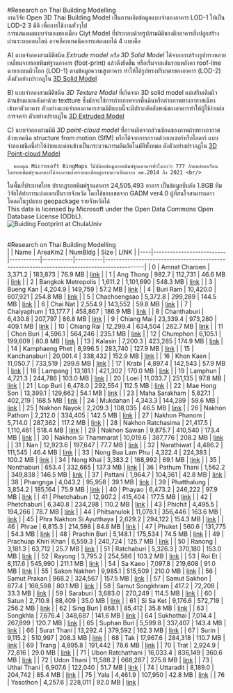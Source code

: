 #Research on Thai Building Modelling<br/>
งานวิจัย Open 3D Thai Building Model เป็นการผลิตข้อมูลแบบจำลองอาคาร LOD-1 ให้เป็น LOD-2 3 มิติ เพื่อการใช้งานทั่วๆไป<br/>
การแสดงผลแบบจำลองของเมือง Ciyt Model ที่ประกอบด้วยรูปสามมิติของตึกอาคารสิ่งปลูกสร้างผ่านระบบออนไลน์ อาจเลือกเทคนิคการแสดงผลได้ 4 แบบคือ<br/>

A) แบบจำลองสามมิติชนิด *Extrude model หรือ 3D Solid Model* ได้จากการสร้างรูปทรงหลายเหลี่ยมจากรอยพิมพ์ฐานอาคาร (foot-print) แล้วดึงยึดขึ้น หรือเริ่มจากเส้นรอบหลังคา roof-line ฉายลงบนผิวโลก (LOD-1) ตามข้อมูลความสูงอาคาร ทำให้ได้รูปทรงปริมาตรของอาคาร (LOD-2) ดังตัวอย่างปรากฏใน [3D Solid Model](http://infraplus-dev.org:8084/Apps/main.html)<br/>

B) แบบจำลองสามมิติชนิด *3D Texture Model* ที่เกิดจาก 3D solid model แต่เสริมเติมผิวด้านข้างและหลังค่าด้วย textture ซึ่งมักจะใช้การถ่ายภาพจากพื้นดินหรือถ่ายภาพทางอากาศเฉียงเข้าหาตัวอาคาร ตัวอย่างแบบจำลองอาคารสามมิติแบบนี้จะมีปรากอัตลักษณ์ของอาคารทำให้ผู้ใช้ง่ายต่อการจดจำ ตัวอย่างปรากฏใน [3D Extruded Model](http://infraplus-dev.org:8084/Apps/main.html)<br/>

C) แบบจำลองสามมิติ *3D point-cloud model* ที่อาจผลิตจากส่วนซ้อนของภาพถ่ายทางอากาศด้วยเทคนิด structure from motion (SfM) หรือได้จากการกราดด้วยเลเซอร์หรือไลดาร์ แบบจำลองชนิดนี้ทำได้ง่ายและค่อนข้างเป็นกระบวนการผลิตอัตโนมัติทั้งหมด ดังตัวอย่างปรากฏใน [3D Point-cloud Model](https://cu-pointcloud.web.app/viewer/CU-UAV/CU-pointcloud?x=665175.6&y=1518388.4)<br/>

      ขอบคุณ Microsoft BingMaps ได้ปล่อยข้อมูลรอยพิมพ์ฐานอาคารทั่วโลกกว่า 777 ล้านหลังคาเรือน โดยรอยพิมพ์ฐานอาคารได้จากภาพถ่ายรายละเอียดสูงจากดาวเทียมจาก คศ.2014 ถึง 2021 <br/>
ในพื้นที่ประเทศไทย ปรากฏรอยพิมพ์ฐานอาคาร 24,505,493 อาคาร เป็นข้อมูลบีบอัด 1.8GB ทีมวิจัยได้ทำการแบ่งออกเป็นรายจังหวัด โดยใช้ขอบเขตจาก GADM ver4.0 ผู้ที่สนใจสามารถดาวโหลดในรูปแบบ geopackage รายจังหวัดได้<br/>
This data is licensed by Microsoft under the Open Data Commons Open Database License (ODbL).
 <br/>
![Buiding Footprint at ChulaUniv](https://github.com/phisan-chula/Thai_Bldg_Model/blob/main/ML_Bldg_Chula.png)
<br/>
<br/>

#Research on Thai Building Modelling<br/>
|    | Name                     | AreaKm2   | NumBldg   | Size     | LINK                                                                                       |
|----|--------------------------|-----------|-----------|----------|--------------------------------------------------------------------------------------------|
|  0 | Amnat Charoen            | 3,371.2   | 183,873   | 76.9 MB  | [link](https://drive.google.com/file/d/1Wc-Fp3C03wIO4gb_2KADIJjvLU7qIzw5/view?usp=sharing) |
|  1 | Ang Thong                | 982.7     | 112,731   | 46.6 MB  | [link](https://drive.google.com/file/d/1hMd8KfJoeR9De1121mkdC28-KTVQOAdO/view?usp=sharing) |
|  2 | Bangkok Metropolis       | 1,611.2   | 1,101,690 | 548.3 MB | [link](https://drive.google.com/file/d/1eZXmdrXS8o5ZFjToz6fwFwesB4bUXQt8/view?usp=sharing) |
|  3 | Bueng Kan                | 4,204.9   | 149,759   | 57.2 MB  | [link](https://drive.google.com/file/d/1bCepLgJVKLYX2NxrNSG2DKq72F5DE7Lh/view?usp=sharing) |
|  4 | Buri Ram                 | 10,420.0  | 607,921   | 254.8 MB | [link](https://drive.google.com/file/d/1dXM88_w_A2bN8_P7qtJ_DDrI0LaeGe5p/view?usp=sharing) |
|  5 | Chachoengsao             | 5,372.8   | 299,289   | 144.5 MB | [link](https://drive.google.com/file/d/1pI1evpiz2eI9Ie7obW0P57FbpLEiiZcd/view?usp=sharing) |
|  6 | Chai Nat                 | 2,554.9   | 143,552   | 59.8 MB  | [link](https://drive.google.com/file/d/1k6uDNrjmZCtUfOXATqCRSuTEugAQbv_W/view?usp=sharing) |
|  7 | Chaiyaphum               | 13,177.7  | 458,867   | 186.9 MB | [link](https://drive.google.com/file/d/1mEYQM8Eds_KdQ80RWTkbuD6YxIBSNuHO/view?usp=sharing) |
|  8 | Chanthaburi              | 6,430.8   | 207,797   | 86.8 MB  | [link](https://drive.google.com/file/d/1m2k_WljewXych6am0hsygAF5mYy_bENu/view?usp=sharing) |
|  9 | Chiang Mai               | 23,339.4  | 973,280   | 409.1 MB | [link](https://drive.google.com/file/d/1Y-94mqNG2NsC7NOlSnjTdaNAlH0aHF2c/view?usp=sharing) |
| 10 | Chiang Rai               | 12,299.4  | 634,504   | 262.7 MB | [link](https://drive.google.com/file/d/1-mvw4H7abpQc1t-R5X968fDK1sqGnEMp/view?usp=sharing) |
| 11 | Chon Buri                | 4,596.1   | 564,246   | 235.1 MB | [link](https://drive.google.com/file/d/1_sSHCTcaEFxf_E_klkCPpgpl-xc8mTc0/view?usp=sharing) |
| 12 | Chumphon                 | 6,105.1   | 199,609   | 80.8 MB  | [link](https://drive.google.com/file/d/1qAQ1so_2I8rrr4LHieV4z2Fm5WR9G0O4/view?usp=sharing) |
| 13 | Kalasin                  | 7,200.3   | 423,285   | 174.9 MB | [link](https://drive.google.com/file/d/12Kvr0WVsp_2hMgIsHk-kEtJhNxFMan0Y/view?usp=sharing) |
| 14 | Kamphaeng Phet           | 8,996.5   | 283,740   | 127.9 MB | [link](https://drive.google.com/file/d/16LTQRDHNlG0DnXEira6S36lLuPI3kex8/view?usp=sharing) |
| 15 | Kanchanaburi             | 20,001.4  | 338,432   | 152.9 MB | [link](https://drive.google.com/file/d/1KiumquGh8bFRx_tj-LFR-VEohlsjt0hm/view?usp=sharing) |
| 16 | Khon Kaen                | 11,050.7  | 733,519   | 299.6 MB | [link](https://drive.google.com/file/d/1Z1y03JyxEQ2DqCmR5AR8r0cJOP253BUr/view?usp=sharing) |
| 17 | Krabi                    | 4,897.4   | 142,543   | 57.9 MB  | [link](https://drive.google.com/file/d/1D2Ijnlozk5x8bqHIm2o1cs_wZB00tdus/view?usp=sharing) |
| 18 | Lampang                  | 13,181.1  | 421,302   | 170.0 MB | [link](https://drive.google.com/file/d/1p_Dq-fPfvLOqlyNpn42W7v6apxUQ62jn/view?usp=sharing) |
| 19 | Lamphun                  | 4,721.3   | 244,786   | 103.0 MB | [link](https://drive.google.com/file/d/1BNlVGy5iSqchFEG6hsuCuTm6YglCCxuD/view?usp=sharing) |
| 20 | Loei                     | 11,033.7  | 251,135   | 97.8 MB  | [link](https://drive.google.com/file/d/1A7ihHdsGsZagaiSidLhd1keLD5gvozgM/view?usp=sharing) |
| 21 | Lop Buri                 | 6,478.0   | 292,554   | 112.5 MB | [link](https://drive.google.com/file/d/13LtC0m8RE6-Q-skXIHPNLjpEfbLMUhu9/view?usp=sharing) |
| 22 | Mae Hong Son             | 13,399.1  | 129,662   | 54.1 MB  | [link](https://drive.google.com/file/d/1GjGGtV1wYGsmvZty1BQxSJvMNwSzOwND/view?usp=sharing) |
| 23 | Maha Sarakham            | 5,827.1   | 402,219   | 168.5 MB | [link](https://drive.google.com/file/d/1YJSEavdldMdh_h_NuQ8ZHvpnSNr7mDyP/view?usp=sharing) |
| 24 | Mukdahan                 | 4,343.3   | 144,289   | 59.6 MB  | [link](https://drive.google.com/file/d/1PVkiK5uzpVVC4bO1S-UbKQbpxpXkDgwb/view?usp=sharing) |
| 25 | Nakhon Nayok             | 2,209.3   | 108,035   | 46.5 MB  | [link](https://drive.google.com/file/d/1cmHqs3imdStyz5H9TXORpdBUVjOyRUpd/view?usp=sharing) |
| 26 | Nakhon Pathom            | 2,212.0   | 334,405   | 142.5 MB | [link](https://drive.google.com/file/d/1N2CxK9fJ40gEoEl9Cvt0MZ9haRlLyuNo/view?usp=sharing) |
| 27 | Nakhon Phanom            | 5,714.0   | 287,362   | 117.2 MB | [link](https://drive.google.com/file/d/1o_CXCA6l7J6N5m9gKPXXPve1BTcRjzQh/view?usp=sharing) |
| 28 | Nakhon Ratchasima        | 21,417.5  | 1,110,461 | 518.4 MB | [link](https://drive.google.com/file/d/1SsTqTF3npPt7duIUjfD_Gcfhu05E7qWq/view?usp=sharing) |
| 29 | Nakhon Sawan             | 9,875.7   | 410,540   | 173.4 MB | [link](https://drive.google.com/file/d/1UuurjKuKVDden1T5lI3JiTaQ5SI7nj5M/view?usp=sharing) |
| 30 | Nakhon Si Thammarat      | 10,019.6  | 387,776   | 208.2 MB | [link](https://drive.google.com/file/d/1ggRPlCXRPVk_elE8tnL3NmcmWCwOMJux/view?usp=sharing) |
| 31 | Nan                      | 12,923.6  | 197,647   | 77.7 MB  | [link](https://drive.google.com/file/d/1T849wei3zsqLV_RM55i5B9JGm52OCjcN/view?usp=sharing) |
| 32 | Narathiwat               | 4,486.2   | 111,545   | 46.4 MB  | [link](https://drive.google.com/file/d/1xGKpqSmQIm41hc2zFHX97A7mAYbhG5gv/view?usp=sharing) |
| 33 | Nong Bua Lam Phu         | 4,322.4   | 224,383   | 100.2 MB | [link](https://drive.google.com/file/d/1dFevFXJ6i7fCZiTwxHxU4HWVRdICRTxo/view?usp=sharing) |
| 34 | Nong Khai                | 3,383.2   | 168,992   | 69.1 MB  | [link](https://drive.google.com/file/d/1uoEoHRk2J7UQvHHdGNxJtqDcNcj17hew/view?usp=sharing) |
| 35 | Nonthaburi               | 653.4     | 332,665   | 137.3 MB | [link](https://drive.google.com/file/d/16hbms1oUydtmi2ejWdJaoxb7db_NUwu0/view?usp=sharing) |
| 36 | Pathum Thani             | 1,562.2   | 349,838   | 146.5 MB | [link](https://drive.google.com/file/d/1s0mTkXl_bdrzN6288VrQqxljfmD-kOeS/view?usp=sharing) |
| 37 | Pattani                  | 1,964.7   | 104,361   | 42.8 MB  | [link](https://drive.google.com/file/d/1wbiCU3FtYqUzgseY6ums9c55Jgdu9Ozr/view?usp=sharing) |
| 38 | Phangnga                 | 4,043.2   | 95,958    | 39.1 MB  | [link](https://drive.google.com/file/d/1Gu9qvAgy9aJGNxc9kbyBZNZn-B5uNbXc/view?usp=sharing) |
| 39 | Phatthalung              | 3,854.2   | 185,164   | 75.9 MB  | [link](https://drive.google.com/file/d/1JfNZqXZXO8cld_dmNeB_Crx7pW1HQH7b/view?usp=sharing) |
| 40 | Phayao                   | 6,473.2   | 246,222   | 97.9 MB  | [link](https://drive.google.com/file/d/1iLOgWnc3WhfQr5xwM4M5PAWKKF4zr7QO/view?usp=sharing) |
| 41 | Phetchabun               | 12,907.2  | 415,404   | 177.5 MB | [link](https://drive.google.com/file/d/1ujK2ywsBuVJL--v3V3OrtMKNQGERfa67/view?usp=sharing) |
| 42 | Phetchaburi              | 6,340.8   | 234,298   | 110.2 MB | [link](https://drive.google.com/file/d/1qlwKoWswQIZm7VWRRwbGCT-zQcUGmJSd/view?usp=sharing) |
| 43 | Phichit                  | 4,495.5   | 194,266   | 78.7 MB  | [link](https://drive.google.com/file/d/1nAKpeaT31LfC_R7X_iwylfDrZxtn6WPi/view?usp=sharing) |
| 44 | Phitsanulok              | 11,078.1  | 356,446   | 163.6 MB | [link](https://drive.google.com/file/d/1X1RWEA31ZDouGe-e0hidNxE61pZMwCfB/view?usp=sharing) |
| 45 | Phra Nakhon Si Ayutthaya | 2,629.2   | 294,122   | 154.3 MB | [link](https://drive.google.com/file/d/1_EpW3z_an_Tjo4fi3_NNaPcTZDrpmm8t/view?usp=sharing) |
| 46 | Phrae                    | 6,815.3   | 214,598   | 84.8 MB  | [link](https://drive.google.com/file/d/1NHgmXjWBhJm5-wxAIvzXAwfEwYrpFHEr/view?usp=sharing) |
| 47 | Phuket                   | 560.6     | 131,775   | 54.3 MB  | [link](https://drive.google.com/file/d/1vKRinpClj8B8IaTDB6-o0vpKLZ6C5UYm/view?usp=sharing) |
| 48 | Prachin Buri             | 5,148.1   | 175,534   | 74.5 MB  | [link](https://drive.google.com/file/d/1HVp8FoAJJ-iNwKfrGy2x0fXU9fliUlvb/view?usp=sharing) |
| 49 | Prachuap Khiri Khan      | 6,559.3   | 240,724   | 125.7 MB | [link](https://drive.google.com/file/d/18dPb6OYa3PvMLpNqwYUrRH8H4xwEYpOM/view?usp=sharing) |
| 50 | Ranong                   | 3,181.3   | 63,712    | 25.7 MB  | [link](https://drive.google.com/file/d/1F93C2i3Ct7N6CnDV6lYzC_3glLdVgUJc/view?usp=sharing) |
| 51 | Ratchaburi               | 5,326.3   | 370,180   | 153.0 MB | [link](https://drive.google.com/file/d/1MhUj981wgeb4_PU-kt8WYqMf780lwegq/view?usp=sharing) |
| 52 | Rayong                   | 3,795.2   | 254,586   | 103.2 MB | [link](https://drive.google.com/file/d/1KVW4Xwjj5DU1BZLFOeklZ9VXf2d6N3E4/view?usp=sharing) |
| 53 | Roi Et                   | 8,117.6   | 545,990   | 211.1 MB | [link](https://drive.google.com/file/d/1gI2aun9eY4K1OJFOTsVf47NsoU8ZsRb4/view?usp=sharing) |
| 54 | Sa Kaeo                  | 7,097.8   | 219,608   | 91.0 MB  | [link](https://drive.google.com/file/d/132Fidugq1psa1QvMUyYfxYi-lJZlPgOZ/view?usp=sharing) |
| 55 | Sakon Nakhon             | 9,985.1   | 515,509   | 210.0 MB | [link](https://drive.google.com/file/d/1vZkZkUPh8VtymwMixoGhRvtYxdldVHmu/view?usp=sharing) |
| 56 | Samut Prakan             | 968.2     | 324,567   | 157.5 MB | [link](https://drive.google.com/file/d/173KhUkhnxbtJopkR6PuvCfycSjaqlSJi/view?usp=sharing) |
| 57 | Samut Sakhon             | 877.4     | 168,598   | 80.1 MB  | [link](https://drive.google.com/file/d/1V93G0XmG8ataia4FMfr2E0QORVMbjUMY/view?usp=sharing) |
| 58 | Samut Songkhram          | 417.2     | 72,208    | 33.3 MB  | [link](https://drive.google.com/file/d/1E3nn1Qdjd8j0yiRrCd2InWhk9i_o3N06/view?usp=sharing) |
| 59 | Saraburi                 | 3,683.0   | 270,249   | 114.5 MB | [link](https://drive.google.com/file/d/1_SttzNBIrauUi240IGQafokXj8F8vYHl/view?usp=sharing) |
| 60 | Satun                    | 2,710.8   | 88,409    | 35.0 MB  | [link](https://drive.google.com/file/d/18xm6GCDkAdJmKzPQSS_J8BNhyAMlmWNg/view?usp=sharing) |
| 61 | Si Sa Ket                | 9,176.6   | 572,719   | 256.2 MB | [link](https://drive.google.com/file/d/1RF82LP477AaJxPr8mZ7iZeKrh7zckKwo/view?usp=sharing) |
| 62 | Sing Buri                | 868.1     | 85,412    | 35.8 MB  | [link](https://drive.google.com/file/d/1bwEg9nHR9LkjFHMkqzbq5ISJTAp0_kCS/view?usp=sharing) |
| 63 | Songkhla                 | 7,676.4   | 348,687   | 141.6 MB | [link](https://drive.google.com/file/d/18itBrFJSe2xNRgJcYWxr2suP4Xw46_Vv/view?usp=sharing) |
| 64 | Sukhothai                | 7,014.4   | 267,899   | 120.7 MB | [link](https://drive.google.com/file/d/1a3SC4gKxqAy0Yyh1IDwePVDegVEM54sx/view?usp=sharing) |
| 65 | Suphan Buri              | 5,599.8   | 337,407   | 143.4 MB | [link](https://drive.google.com/file/d/1XALsBR5KiUVGu04Glve-oNhYpepVNC8V/view?usp=sharing) |
| 66 | Surat Thani              | 13,292.4  | 379,592   | 162.3 MB | [link](https://drive.google.com/file/d/1TTU4GVe38ynA7uVentgfBs6-EvimsR1c/view?usp=sharing) |
| 67 | Surin                    | 9,115.2   | 510,997   | 208.3 MB | [link](https://drive.google.com/file/d/1_Vh_GmtQQEm-QhVJRlAJzdJPosghWCq9/view?usp=sharing) |
| 68 | Tak                      | 17,967.6  | 284,318   | 110.7 MB | [link](https://drive.google.com/file/d/1A9579ON_Rmtm9D9o1TeaaZqaFX10I1N6/view?usp=sharing) |
| 69 | Trang                    | 4,895.8   | 191,442   | 78.6 MB  | [link](https://drive.google.com/file/d/1SA51wNOk5J_EWMroAkvJ1Qro7iWpOjRF/view?usp=sharing) |
| 70 | Trat                     | 2,924.9   | 72,816    | 29.0 MB  | [link](https://drive.google.com/file/d/1e65CyIoiZUP91tVYdLhJi5uioUhbchQQ/view?usp=sharing) |
| 71 | Ubon Ratchathani         | 16,033.4  | 836,149   | 360.6 MB | [link](https://drive.google.com/file/d/1zC3kr66uzFaOKul35voXa1h6P68zzeZc/view?usp=sharing) |
| 72 | Udon Thani               | 11,588.2  | 668,287   | 275.8 MB | [link](https://drive.google.com/file/d/1jziHVVcbuFqBUVE12H7PdefH5Ic03VMP/view?usp=sharing) |
| 73 | Uthai Thani              | 6,907.6   | 122,040   | 51.7 MB  | [link](https://drive.google.com/file/d/1qI48q9QuFlLzxPuVQJ57KG-Rp8pR-ZaV/view?usp=sharing) |
| 74 | Uttaradit                | 8,189.0   | 204,742   | 85.4 MB  | [link](https://drive.google.com/file/d/13Le8r4kDML19bZFeb6Bb5qYCCSi_ckUm/view?usp=sharing) |
| 75 | Yala                     | 4,461.9   | 107,950   | 42.8 MB  | [link](https://drive.google.com/file/d/151SPckkFEu8s95PYwKf_jPGKNQHMT6Py/view?usp=sharing) |
| 76 | Yasothon                 | 4,257.6   | 228,011   | 92.0 MB  | [link](https://drive.google.com/file/d/1haK8RU1cWpldsRP8ZlUZAaFVy9otSfSS/view?usp=sharing) |
<br/>
<br/>
